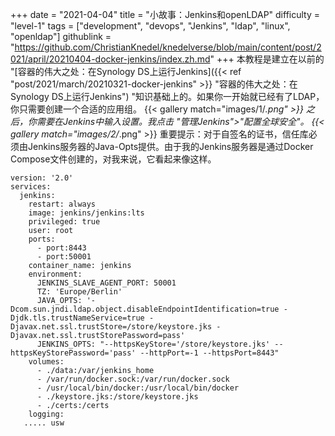 +++
date = "2021-04-04"
title = "小故事：Jenkins和openLDAP"
difficulty = "level-1"
tags = ["development", "devops", "Jenkins", "ldap", "linux", "openldap"]
githublink = "https://github.com/ChristianKnedel/knedelverse/blob/main/content/post/2021/april/20210404-docker-jenkins/index.zh.md"
+++
本教程是建立在以前的 "[容器的伟大之处：在Synology DS上运行Jenkins]({{< ref "post/2021/march/20210321-docker-jenkins" >}} "容器的伟大之处：在Synology DS上运行Jenkins") "知识基础上的。如果你一开始就已经有了LDAP，你只需要创建一个合适的应用组。
{{< gallery match="images/1/*.png" >}}
之后，你需要在Jenkins中输入设置。我点击 "管理Jenkins">"配置全球安全"。
{{< gallery match="images/2/*.png" >}}
重要提示：对于自签名的证书，信任库必须由Jenkins服务器的Java-Opts提供。由于我的Jenkins服务器是通过Docker Compose文件创建的，对我来说，它看起来像这样。
```
version: '2.0'
services:
  jenkins:
    restart: always
    image: jenkins/jenkins:lts
    privileged: true
    user: root
    ports:
      - port:8443
      - port:50001
    container_name: jenkins
    environment:
      JENKINS_SLAVE_AGENT_PORT: 50001
      TZ: 'Europe/Berlin'
      JAVA_OPTS: '-Dcom.sun.jndi.ldap.object.disableEndpointIdentification=true -Djdk.tls.trustNameService=true -Djavax.net.ssl.trustStore=/store/keystore.jks -Djavax.net.ssl.trustStorePassword=pass'
      JENKINS_OPTS: "--httpsKeyStore='/store/keystore.jks' --httpsKeyStorePassword='pass' --httpPort=-1 --httpsPort=8443"
    volumes:
      - ./data:/var/jenkins_home
      - /var/run/docker.sock:/var/run/docker.sock
      - /usr/local/bin/docker:/usr/local/bin/docker
      - ./keystore.jks:/store/keystore.jks
      - ./certs:/certs
    logging:
   ..... usw

   ```
